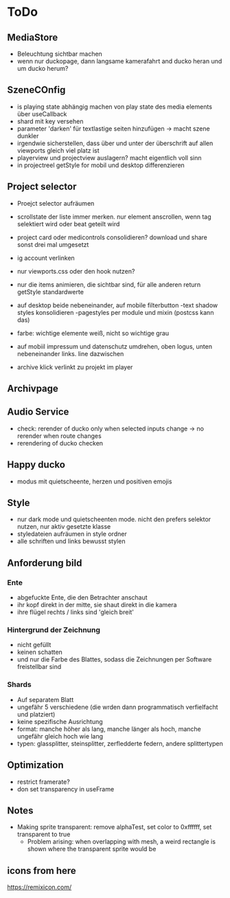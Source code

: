 # ToDo

## MediaStore

- Beleuchtung sichtbar machen
- wenn nur duckopage, dann langsame kamerafahrt and ducko heran und um ducko herum?

## SzeneCOnfig

- is playing state abhängig machen von play state des media elements über useCallback
- shard mit key versehen
- parameter 'darken' für textlastige seiten hinzufügen -> macht szene dunkler
- irgendwie sicherstellen, dass über und unter der überschrift auf allen viewports gleich viel platz ist
- playerview und projectview auslagern? macht eigentlich voll sinn
- in projectreel getStyle for mobil und desktop differenzieren

## Project selector

- Proejct selector aufräumen
- scrollstate der liste immer merken. nur element anscrollen, wenn tag selektiert wird oder beat geteilt wird
- project card oder medicontrols consolidieren? download und share sonst drei mal umgesetzt
- ig account verlinken
- nur viewports.css oder den hook nutzen?
- nur die items animieren, die sichtbar sind, für alle anderen return getStyle standardwerte
- auf desktop beide nebeneinander, auf mobile filterbutton
  -text shadow styles konsolidieren
  -pagestyles per module und mixin (postcss kann das)
- farbe: wichtige elemente weiß, nicht so wichtige grau

- auf mobiil impressum und datenschutz umdrehen, oben logus, unten nebeneinander links. line dazwischen
- archive klick verlinkt zu projekt im player

## Archivpage

## Audio Service

- check: rerender of ducko only when selected inputs change -> no rerender when route changes
- rerendering of ducko checken

## Happy ducko

- modus mit quietscheente, herzen und positiven emojis

## Style

- nur dark mode und quietscheenten mode. nicht den prefers selektor nutzen, nur aktiv gesetzte klasse
- styledateien aufräumen in style ordner
- alle schriften und links bewusst stylen

## Anforderung bild

### Ente

- abgefuckte Ente, die den Betrachter anschaut
- ihr kopf direkt in der mitte, sie shaut direkt in die kamera
- ihre flügel rechts / links sind 'gleich breit'

### Hintergrund der Zeichnung

- nicht gefüllt
- keinen schatten
- und nur die Farbe des Blattes, sodass die Zeichnungen per Software freistellbar sind

### Shards

- Auf separatem Blatt
- ungefähr 5 verschiedene (die wrden dann programmatisch verfielfacht und platziert)
- keine spezifische Ausrichtung
- format: manche höher als lang, manche länger als hoch, manche ungefähr gleich hoch wie lang
- typen: glassplitter, steinsplitter, zerfledderte federn, andere splittertypen

## Optimization

- restrict framerate?
- don set transparency in useFrame

## Notes

- Making sprite transparent: remove alphaTest, set color to 0xffffff, set transparent to true
  - Problem arising: when overlapping with mesh, a weird rectangle is shown where the transparent sprite would be

## icons from here

https://remixicon.com/
